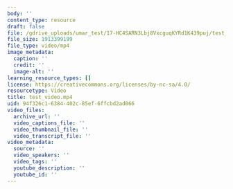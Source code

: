 ```yaml
---
body: ''
content_type: resource
draft: false
file: /gdrive_uploads/umar_test/17-HC4SARN3Lbj8VxcguqKYRd1K439puj/test_video.mp4
file_size: 1913399199
file_type: video/mp4
image_metadata:
  caption: ''
  credit: ''
  image-alt: ''
learning_resource_types: []
license: https://creativecommons.org/licenses/by-nc-sa/4.0/
resourcetype: Video
title: test_video.mp4
uid: 94f326c1-6384-402c-85ef-6ffcbd2ad066
video_files:
  archive_url: ''
  video_captions_file: ''
  video_thumbnail_file: ''
  video_transcript_file: ''
video_metadata:
  source: ''
  video_speakers: ''
  video_tags: ''
  youtube_description: ''
  youtube_id: ''
---
```

